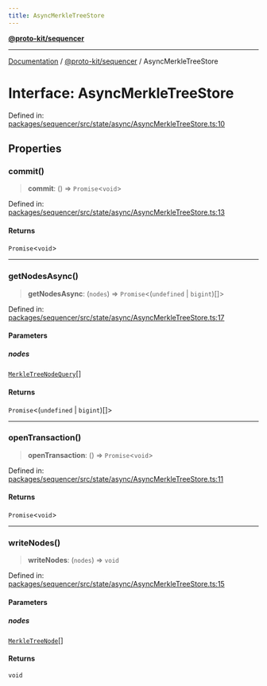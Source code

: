 ```yaml
---
title: AsyncMerkleTreeStore
---
```


[**@proto-kit/sequencer**](../README.md)

***

[Documentation](../../../README.md) / [@proto-kit/sequencer](../README.md) / AsyncMerkleTreeStore

# Interface: AsyncMerkleTreeStore

Defined in: [packages/sequencer/src/state/async/AsyncMerkleTreeStore.ts:10](https://github.com/proto-kit/framework/blob/4d6b3b6da51b3edee0fbf25ce72c1f59ec61e891/packages/sequencer/src/state/async/AsyncMerkleTreeStore.ts#L10)

## Properties

### commit()

> **commit**: () => `Promise`\<`void`\>

Defined in: [packages/sequencer/src/state/async/AsyncMerkleTreeStore.ts:13](https://github.com/proto-kit/framework/blob/4d6b3b6da51b3edee0fbf25ce72c1f59ec61e891/packages/sequencer/src/state/async/AsyncMerkleTreeStore.ts#L13)

#### Returns

`Promise`\<`void`\>

***

### getNodesAsync()

> **getNodesAsync**: (`nodes`) => `Promise`\<(`undefined` \| `bigint`)[]\>

Defined in: [packages/sequencer/src/state/async/AsyncMerkleTreeStore.ts:17](https://github.com/proto-kit/framework/blob/4d6b3b6da51b3edee0fbf25ce72c1f59ec61e891/packages/sequencer/src/state/async/AsyncMerkleTreeStore.ts#L17)

#### Parameters

##### nodes

[`MerkleTreeNodeQuery`](MerkleTreeNodeQuery.md)[]

#### Returns

`Promise`\<(`undefined` \| `bigint`)[]\>

***

### openTransaction()

> **openTransaction**: () => `Promise`\<`void`\>

Defined in: [packages/sequencer/src/state/async/AsyncMerkleTreeStore.ts:11](https://github.com/proto-kit/framework/blob/4d6b3b6da51b3edee0fbf25ce72c1f59ec61e891/packages/sequencer/src/state/async/AsyncMerkleTreeStore.ts#L11)

#### Returns

`Promise`\<`void`\>

***

### writeNodes()

> **writeNodes**: (`nodes`) => `void`

Defined in: [packages/sequencer/src/state/async/AsyncMerkleTreeStore.ts:15](https://github.com/proto-kit/framework/blob/4d6b3b6da51b3edee0fbf25ce72c1f59ec61e891/packages/sequencer/src/state/async/AsyncMerkleTreeStore.ts#L15)

#### Parameters

##### nodes

[`MerkleTreeNode`](MerkleTreeNode.md)[]

#### Returns

`void`
